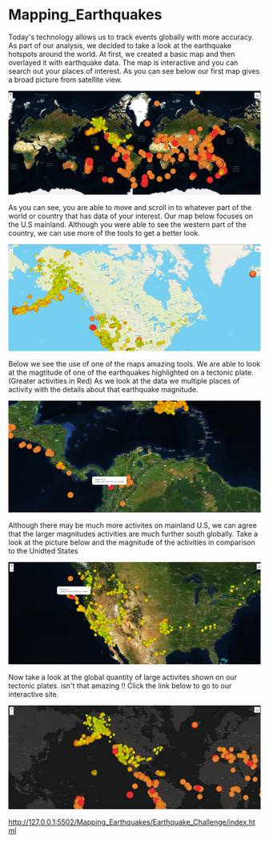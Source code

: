 # Mapping_Earthquakes
Today's technology allows us to track events globally with more accuracy. As part of our analysis, we decided to take a look at the earthquake hotspots around the world. At first, we created a basic map and then overlayed it with earthquake data. The map is interactive and you can search out your places of interest. As you can see below our first map gives a broad picture from satellite view.

![](Earthquake_Challenge/Images/Satellite_map.png)



























As you can see, you are able to move and scroll in to whatever part of the world or country that has data of your interest. Our map below focuses on the U.S mainland. Although you were able to see the western part of the country, we can use more of the tools to get a better look.


![](Earthquake_Challenge/Images/earthquake_map.png)




















Below we see the use of one of the maps amazing tools. We are able to look at the magtitude of one of the earthquakes highlighted on a tectonic plate. (Greater activities in Red) As we look at the data we multiple places of activity with the details about that earthquake magnitude.


![](Earthquake_Challenge/Images/mag_map.png)






















Although there may be much more activites on mainland U.S, we can agree that the larger magnitudes activities are much further south globally. 
Take a look at the picture below and the magnitude of the activities in comparison to the Unidted States

![](Earthquake_Challenge/Images/mag2_map.png)























Now take a look at the global quantity of large activites shown on our tectonic plates. isn't that amazing !! Click the link below to go to our interactive site. 

![](Earthquake_Challenge/Images/dark_map.png)






















http://127.0.0.1:5502/Mapping_Earthquakes/Earthquake_Challenge/index.html







